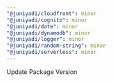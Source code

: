 ```yaml
---
"@juniyadi/cloudfront": minor
"@juniyadi/cognito": minor
"@juniyadi/date": minor
"@juniyadi/dynamodb": minor
"@juniyadi/logger": minor
"@juniyadi/random-string": minor
"@juniyadi/serverless": minor
---
```


Update Package Version